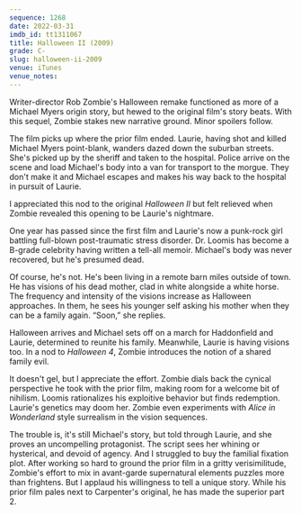 ```yaml
---
sequence: 1268
date: 2022-03-31
imdb_id: tt1311067
title: Halloween II (2009)
grade: C-
slug: halloween-ii-2009
venue: iTunes
venue_notes:
---
```


Writer-director <span data-imdb-id="tt0373883">Rob Zombie's Halloween remake</span> functioned as more of a Michael Myers origin story, but hewed to <span data-imdb-id="tt0077651">the original film</span>'s story beats. With this sequel, Zombie stakes new narrative ground. Minor spoilers follow.

<!-- end -->

The film picks up where the prior film ended. Laurie, having shot and killed Michael Myers point-blank, wanders dazed down the suburban streets. She's picked up by the sheriff and taken to the hospital. Police arrive on the scene and load Michael's body into a van for transport to the morgue. They don't make it and Michael escapes and makes his way back to the hospital in pursuit of Laurie.

I appreciated this nod to <span data-imdb-id="tt0082495">the original _Halloween II_</span> but felt relieved when Zombie revealed this opening to be Laurie's nightmare.

One year has passed since the first film and Laurie's now a punk-rock girl battling full-blown post-traumatic stress disorder. Dr. Loomis has become a B-grade celebrity having written a tell-all memoir. Michael's body was never recovered, but he's presumed dead.

Of course, he's not. He's been living in a remote barn miles outside of town. He has visions of his dead mother, clad in white alongside a white horse. The frequency and intensity of the visions increase as Halloween approaches. In them, he sees his younger self asking his mother when they can be a family again. “Soon,” she replies.

Halloween arrives and Michael sets off on a march for Haddonfield and Laurie, determined to reunite his family. Meanwhile, Laurie is having visions too. In a nod to <span data-imdb-id="tt0095271">_Halloween 4_</span>, Zombie introduces the notion of a shared family evil.

It doesn't gel, but I appreciate the effort. Zombie dials back the cynical perspective he took with the prior film, making room for a welcome bit of nihilism. Loomis rationalizes his exploitive behavior but finds redemption. Laurie's genetics may doom her. Zombie even experiments with _Alice in Wonderland_ style surrealism in the vision sequences.

The trouble is, it's still Michael's story, but told through Laurie, and she proves an uncompelling protagonist. The script sees her whining or hysterical, and devoid of agency. And I struggled to buy the familial fixation plot. After working so hard to ground the prior film in a gritty verisimilitude, Zombie's effort to mix in avant-garde supernatural elements puzzles more than frightens. But I applaud his willingness to tell a unique story. While his prior film pales next to Carpenter's original, he has made the superior part 2.
